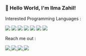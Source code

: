 ###  👋 Hello World, I'm Ilma Zahil!

Interested Programming Languages :

<img src="https://img.shields.io/badge/-Android-3DDC84?logo=android&logoColor=white&style=flat-square">
<img src="https://img.shields.io/badge/-JavaScript-F7DF1E?logo=javascript&logoColor=white&style=flat-square">
<img src="https://img.shields.io/badge/-HTML-E34F26?logo=html&logoColor=white&style=flat-square">
<img src="https://img.shields.io/badge/-CSS-1572B6?logo=css&logoColor=white&style=flat-square">
<img src="https://img.shields.io/badge/-MySQL-4479A1?logo=mysql&logoColor=white&style=flat-square">
<img src="https://img.shields.io/badge/-React-61DAFB?logo=react&logoColor=white&style=flat-square">
<img src="https://img.shields.io/badge/-Python-3776AB?logo=python&logoColor=white&style=flat-square">


Reach me out :

<a href="https://www.instagram.com/iam_ilm/">
  <img src="https://img.shields.io/badge/-Instagram-E4405F?logo=instagram&logoColor=white&style=flat-square">
</a>

<a href="https://twitter.com/FZahil">
  <img src="https://img.shields.io/badge/-Twitter-1DA1F2?logo=twitter&logoColor=white&style=flat-square">
</a>

<a href="https://github.com/IlmaZahil">
  <img src="https://img.shields.io/badge/-GitHub-181717?logo=github&logoColor=white&style=flat-square">
</a>

<a href="https://www.linkedin.com/in/fathima-ilma-zahil-6404021b9/">
  <img src="https://img.shields.io/badge/-LinkedIn-0A66C2?logo=linkedin&logoColor=white&style=flat-square">
</a>








